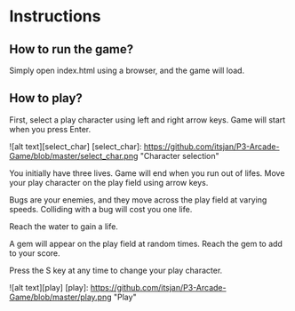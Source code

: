 Instructions
============

How to run the game?
--------------------
Simply open index.html using a browser, and the game will load.

How to play?
------------

First, select a play character using left and right arrow keys.
Game will start when you press Enter.

![alt text][select_char]
[select_char]: https://github.com/itsjan/P3-Arcade-Game/blob/master/select_char.png "Character selection"

You initially have three lives. Game will end when you run out of lifes.
Move your play character on the play field using arrow keys.

Bugs are your enemies, and they move across the play field at varying speeds.
Colliding with a bug will cost you one life.

Reach the water to gain a life.

A gem will appear on the play field at random times. Reach the gem to add to your score.

Press the S key at any time to change your play character.

![alt text][play]
[play]: https://github.com/itsjan/P3-Arcade-Game/blob/master/play.png "Play"








